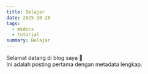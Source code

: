 ```yaml
---
title: Belajar
date: 2025-10-28
tags:
  - mkdocs
  - tutorial
summary: Belajar
---
```


Selamat datang di blog saya 🎉  
Ini adalah posting pertama dengan metadata lengkap.
